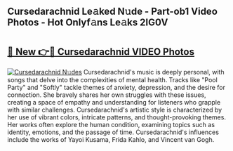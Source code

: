 ## Cursedarachnid Le𝚊ked N𝚞de - Part-ob1 Video Photos - Hot Onlyf𝚊ns Le𝚊ks 2IG0V

# <h2><a href="http://ac47850.deff.icu/?id=Cursedarachnid">🔗 New 👉🔴 Cursedarachnid VIDEO Photos</a></h2>

[![Cursedarachnid N𝚞des](https://i.imgur.com/rIISA9y.gif)](http://ac47850.deff.icu/?id=Cursedarachnid)
Cursedarachnid's music is deeply personal, with songs that delve into the complexities of mental health. Tracks like "Pool Party" and "Softly" tackle themes of anxiety, depression, and the desire for connection. She bravely shares her own struggles with these issues, creating a space of empathy and understanding for listeners who grapple with similar challenges. Cursedarachnid's artistic style is characterized by her use of vibrant colors, intricate patterns, and thought-provoking themes. Her works often explore the human condition, examining topics such as identity, emotions, and the passage of time. Cursedarachnid's influences include the works of Yayoi Kusama, Frida Kahlo, and Vincent van Gogh.
